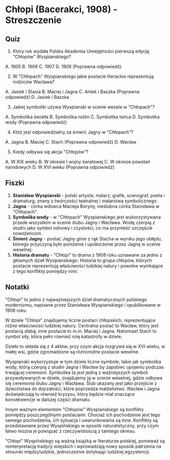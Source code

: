 Chłopi (Bacerakci, 1908) - Streszczenie
=====================================

Quiz
----

1. Który rok wydała Polska Akademia Umiejętności pierwszą edycję "Chłopów" Wyspianskiego?

A. 1905
B. 1906
C. 1907
D. 1908 (Poprawna odpowiedź)

2. W "Chłopach" Wyspianskiego jakie postacie literackie reprezentują rodziców Waclawa?

A. Jasiek i Stasia
B. Maciej i Jagna
C. Antek i Baszka (Poprawna odpowiedź)
D. Jasiek i Baszka

3. Jakiej symboliki używa Wyspianski w scenie wesela w "Chłopach"?

A. Symbolika światła
B. Symbolika roślin
C. Symbolika tańca
D. Symbolika wody (Poprawna odpowiedź)

4. Któż jest odpowiedzialny za śmierć Jagny w "Chłopach"?

A. Jagna
B. Maciej
C. Stach (Poprawna odpowiedź)
D. Wacław

5. Kiedy odbywa się akcja "Chłopów"?

A. W XIX wieku
B. W okresie I wojny światowej
C. W okresie powstań narodowych
D. W XVI wieku (Poprawna odpowiedź)

Fiszki
-----

1. **Stanisław Wyspianski** - polski artysta; malarz, grafik, scenograf, poeta i dramaturg, znany z twórczości teatralnej i malarstwa symbolicznego.
2. **Jagna** - córka wdowca Macieja Boryny, nieślubna córka Stanisława w "Chłopach".
3. **Symbolika wody** - w "Chłopach" Wyspianskiego jest wykorzystywana przede wszystkim w scenie ślubu Jagny i Wacława. Wodę czerpią z studni jako symbol odnowy i czystości, co ma przynieść szczęście nowożeńcom.
4. **Śmierć Jagny** - postać Jagny ginie z rąk Stacha w wyniku jego obłędu, którego przyczyną było poniżenie i upokorzenie przez Jagnę w scenie weselnej.
5. **Historia dramatu** - "Chłopi" to drama z 1908 roku uznawane za jedno z głównych dzieł Wyspianskiego. Historia to grupa chłopów, których postacie reprezentują właściwości ludzkiej natury i powolne wynikające z tego konflikty pomiędzy nimi.

Notatki
-------

"Chłopi" to jedno z najważniejszych dzieł dramatycznych polskiego modernizmu, napisane przez Stanisława Wyspianskiego i opublikowane w 1908 roku.

W dziele "Chłopi" znajdujemy liczne postaci chłopskich, reprezentujące różne właściwości ludzkiej natury. Centralna postać to Wacław, który jest postacią słabą, inne postacie to m.in. Maciej i Jagna. Natomiast Stach to symbol siły, która pełni również rolę katastrofy w dziele.

Dzieło to składa się z 4 aktów, przy czym akcja rozgrywa się w XVI wieku, w małej wsi, gdzie zgromadzone są różnorodne postacie weselne.

Wyspianski wykorzystuje w tym dziele liczne symbole, takie jak symbolika wody, którą czerpią z studni Jagna i Wacław by zapobiec upojeniu podczas trwającej ceremonii. Symbolika ta jest jedną z ważniejszych symboli przywoływanych w dziele, znajdujemy ją w scenie weselnej, gdzie odbywa się ceremonia ślubu Jagny i Wacława. Ślub ukazany jest jako przejście z dzieciństwa do dojrzałości, które poprzedza małżeństwo. Wacław i Jagna doświadczają tu również kryzysu, który będzie miał znaczące konsekwencje w dalszej części dramatu.

Innym ważnym elementem "Chłopów" Wyspianskiego są konflikty pomiędzy poszczególnymi postaciami. Chociaż ich pochodzenie jest tego samego pochodzenia, ich sytuacja i uwarunkowania są inne. Konflikty są przedstawiane przez Wyspińskiego w sposób naturalistyczny, przy czym łatwo
mozna je powiązać z rzeczywistością z tamtego okresu.

"Chłopi" Wyspińskiego są ważną książką w literaturze polskiej, ponieważ są reinterpretacją tradycji wiejskich i wprowadzają nowy sposób patrzenia na stosunki międzyludzkie, jednocześnie dotykając ludzkiej egzystencji.